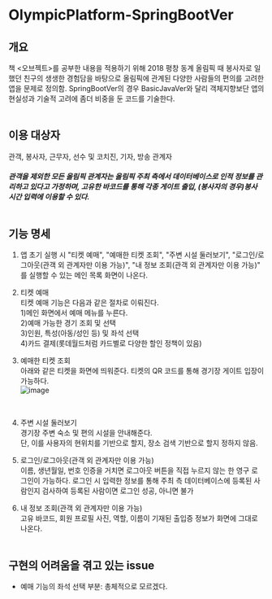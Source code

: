 # OlympicPlatform-SpringBootVer
## 개요
책 <오브젝트>를 공부한 내용을 적용하기 위해 2018 평창 동계 올림픽 때 봉사자로 일했던 친구의 생생한 경험담을 바탕으로 올림픽에 관계된 다양한 사람들의 편의를 고려한 앱을 문제로 정의함. SpringBootVer의 경우 BasicJavaVer와 달리 객체지향보단 앱의 현실성과 기술적 고려에 좀더 비중을 둔 코드를 기술한다.<br><br>
## 이용 대상자
관객, 봉사자, 근무자, 선수 및 코치진, 기자, 방송 관계자<br>
##### *관객을 제외한 모든 올림픽 관계자는 올림픽 주최 측에서 데이터베이스로 인적 정보를 관리하고 있다고 가정하며, 고유한 바코드를 통해 각종 게이트 출입, (봉사자의 경우)봉사 시간 입력에 이용할 수 있다.*<br><br>
## 기능 명세
1. 앱 초기 실행 시 "티켓 예매", "예매한 티켓 조회", "주변 시설 둘러보기", "로그인/로그아웃(관객 외 관계자만 이용 가능)", "내 정보 조회(관객 외 관계자만 이용 가능)" 를 실행할 수 있는 메인 목록 화면이 나온다.

2. 티켓 예매<br>
티켓 예매 기능은 다음과 같은 절차로 이뤄진다.<br>
1)메인 화면에서 예매 메뉴를 누른다.<br>
2)예매 가능한 경기 조회 및 선택<br>
3)인원, 특성(아동/성인 등) 및 좌석 선택<br>
4)카드 결제(롯데월드처럼 카드별로 다양한 할인 정책이 있음)<br>

3. 예매한 티켓 조회<br>
아래와 같은 티켓을 화면에 띄워준다. 티켓의 QR 코드를 통해 경기장 게이트 입장이 가능하다.<br>
![image](https://user-images.githubusercontent.com/48075848/104144713-bdc15380-5407-11eb-836e-8b3a983ae63a.png)
<br>

4. 주변 시설 둘러보기<br>
경기장 주변 숙소 및 편의 시설을 안내해준다.<br>
단, 이를 사용자의 현위치를 기반으로 할지, 장소 검색 기반으로 할지 정하지 않음.<br>

5. 로그인/로그아웃(관객 외 관계자만 이용 가능)<br>
이름, 생년월일, 번호 인증을 거치면 로그아웃 버튼을 직접 누르지 않는 한 영구 로그인이 가능하다. 로그인 시 입력한 정보를 통해 주최 측 데이터베이스에 등록된 사람인지 검사하여 등록된 사람이면 로그인 성공, 아니면 불가<br>

6. 내 정보 조회(관객 외 관계자만 이용 가능)<br>
고유 바코드, 회원 프로필 사진, 역할, 이름이 기재된 출입증 정보가 화면에 그대로 나온다.<br><br>

## 구현의 어려움을 겪고 있는 issue
- 예매 기능의 좌석 선택 부분: 총체적으로 모르겠다.
